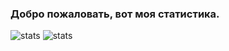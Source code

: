 ### Добро пожаловать, вот моя статистика.

![stats](https://github-readme-stats.vercel.app/api?username=SaphirePI&show_icons=true&theme=synthwave8&title_color=Что&count_private=true)
![stats](https://github-readme-stats.vercel.app/api/top-langs/?username=SaphirePI&layout=compact&theme=shades-of-purple8&count_private=true)
